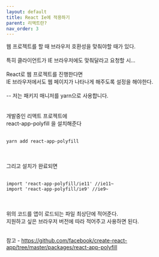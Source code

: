 ```yaml
---
layout: default
title: React Ie에 적용하기
parent: 리액트란?
nav_order: 3
---
```



웹 프로젝트를 할 때 브라우저 호환성을 맞춰야할 때가 있다.
<br/><br/>
특히 클라이언트가 IE 브라우저에도 맞춰달라고 요청할 시...
<br/><br/>
React로 웹 프로젝트를 진행한다면<br/>
IE 브라우저에서도 웹 페이지가 나타나게 해주도록 설정을 해야한다.
<br/><br/>
-- 저는 패키지 매니저를 yarn으로 사용합니다.
<br/><br/><br/>
개발중인 리액트 프로젝트에
<br/>
react-app-polyfill 을 설치해준다
<br/><br/>

```
yarn add react-app-polyfill
```

<br/><br/>
그리고 설치가 완료되면
<br/><br/>

```
import 'react-app-polyfill/ie11' //ie11~
import 'react-app-polyfill/ie9' //ie9~
```	

<br/><br/>
위의 코드를 앱이 로드되는 파일 최상단에 적어준다.
<br/>
지원하고 싶은 브라우저 버전에 따라 적어주고 사용하면 된다.
<br/><br/>

참고 - <https://github.com/facebook/create-react-app/tree/master/packages/react-app-polyfill>
